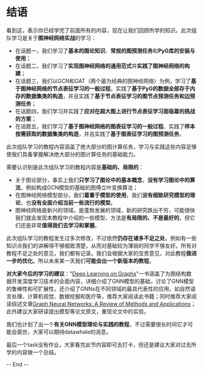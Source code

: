 # 结语

看到这，表示你已经学完了前面所有的内容，现在让我们回顾所学的知识。此次组队学习是关于**图神经网络实战**的学习：

- 在话题一，我们学习了**基本的图论知识**、**常规的图预测任务**和**PyG库的安装与使用**；
- 在话题二，我们学习了**实现图神经网络的通用范式**并**实践了图神经网络的构建**；
- 在话题三，我们以GCN和GAT（两个最为经典的图神经网络）为例，学习了**基于图神经网络的节点表征学习的一般过程**，实践了**基于PyG的数据全部存于内存的数据集类的构造**，并且实践了**基于节点表征学习的图节点预测任务和边预测任务**；
- 在话题四，我们学习并实践了**应对在超大图上进行节点表征学习面临着的挑战的方案**；
- 在话题五，我们学习了**基于图神经网络的图表征学习的一般过程**、实践了**样本按需获取的数据集类的构造**，并且实践了**基于图表征学习的图预测任务**。

此次组队学习的教程内容涵盖了绝大部分的图计算任务，学习与实践这些内容足够使我们具备掌握解决绝大部分的图计算任务的基础能力。

需要认识到是此次组队学习的教程内容是**基础的、局限的**：

- 关于图论部分，事实上我们**只学习了图论中的基本概念**，**没有学习图论中的算法**，例如构成GCN模型的基础的图傅立叶变换算法；
- 在图神经网络模型部分，我们**着重于模型的使用**，我们**没有细致研究模型的理论**，也**没有全面介绍当前一些流行的模型**。
- 图神经网络是新兴的领域，是蓬勃发展的领域，新的研究跌出不穷，可能很快我们就会发现本教程中介绍的一些模型、方法是**有局限的、不是最好的**，但它们还是非常**值得我们去学习和掌握**。

此次组队学习的教程发生过多次修改，不过依然**仍存在诸多不足之处**，例如有一些知识点我们的讲解得不够细致清楚，从而对基础较为薄弱的同学不够友好。所有对教程不足之处的意见，我们都有记录。我们会根据大家的宝贵意见，对此教程**做进一步的优化**。所以未来某一天我们**可能会出一个新版本的教程**。

**对大家今后的学习的建议**："[Deep Learning on Graphs](http://cse.msu.edu/~mayao4/dlg_book/)"一书涵盖了为图结构数据开发深度学习技术的全面内容，详细介绍了GNN模型的基础，讨论了GNN模型的鲁棒性和可扩展性，还介绍了GNNs在不同领域的最具代表性的应用，如自然语言处理、计算机视觉、数据挖掘和医疗等，推荐大家阅读此书籍；同时推荐大家阅读综述文章[Graph Neural Networks: A Review of Methods and Applications](https://arxiv.org/abs/1812.08434)；此外建议大家研读提出模型等论文原文，重现论文中的实验。

我们也计划了出一个**有关GNN模型理论与实践的教程**，不过需要很长时间它才可能会面世，大家可以期待datawhale的消息。

最后一个task没有作业，大家看完此节内容即可去打卡，但还是建议大家对过去所学的内容做一个总结。


-- End --


